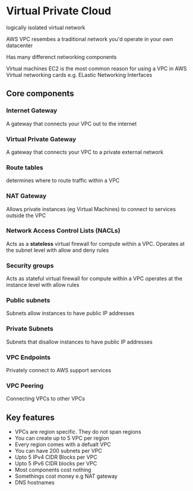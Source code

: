 # Virtual Private Cloud

logically isolated virtual network

AWS VPC resembes a traditional network you'd operate in your own datacenter

Has many differenct networking components

Virtual machines EC2 is the most common reason for using a VPC in AWS
Virtual networking cards e.g. ELastic Networking Interfaces


## Core components

### Internet Gateway

A gateway that connects your VPC out to the internet

### Virtual Private Gateway

A gateway that connects your VPC to a private external network

### Route tables

determines where to route traffic within a VPC

### NAT Gateway

Allows private instances (eg Virtual Machines) to connect to services outside the VPC

### Network Access Control Lists (NACLs)

Acts as a **stateless** virtual firewall for compute within a VPC. Operates at the subnet level with allow and deny rules

### Security groups 

Acts as stateful virtual firewall for compute within a VPC operates at the instance level with allow rules

### Public subnets
Subnets allow instances to have public IP addresses

### Private Subnets
Subnets that disallow instances to have public IP addresses

### VPC Endpoints
Privately connect to AWS support services

### VPC Peering
Connecting VPCs to other VPCs


## Key features

- VPCs are region specific. They do not span regions
- You can create up to 5 VPC per region
- Every region comes with a defualt VPC
- You can have 200 subnets per VPC
- Upto 5 IPv4 CIDR Blocks per VPC
- Upto 5 IPv6 CIDR blocks per VPC
- Most components cost nothing
- Somethings cost money e.g NAT gateway
- DNS hostnames


